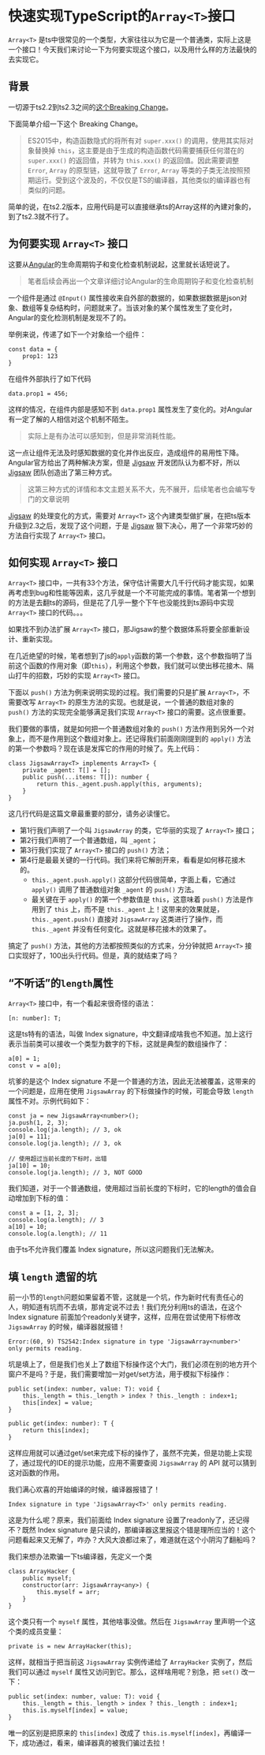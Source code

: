 
# 快速实现TypeScript的`Array<T>`接口
`Array<T>` 是ts中很常见的一个类型，大家往往以为它是一个普通类，实际上这是一个接口！今天我们来讨论一下为何要实现这个接口，以及用什么样的方法最快的去实现它。

## 背景
一切源于ts2.2到ts2.3之间的[这个Breaking Change](https://github.com/Microsoft/TypeScript/wiki/Breaking-Changes#extending-built-ins-like-error-array-and-map-may-no-longer-work)。

下面简单介绍一下这个 Breaking Change。

> ES2015中，构造函数隐式的将所有对 `super.xxx()` 的调用，使用其实际对象替换掉 `this`，这主要是由于生成的构造函数代码需要捕获任何潜在的 `super.xxx()` 的返回值，并转为 `this.xxx()` 的返回值。因此需要调整 `Error`, `Array` 的原型链，这就导致了 `Error`, `Array` 等类的子类无法按照预期运行。受到这个波及的，不仅仅是TS的编译器，其他类似的编译器也有类似的问题。

简单的说，在ts2.2版本，应用代码是可以直接继承ts的Array<T>这样的內建对象的，到了ts2.3就不行了。

## 为何要实现 `Array<T>` 接口

这要从[Angular](https://angular.cn)的生命周期钩子和变化检查机制说起，这里就长话短说了。

> 笔者后续会再出一个文章详细讨论Angular的生命周期钩子和变化检查机制

一个组件是通过 `@Input()` 属性接收来自外部的数据的，如果数据数据是json对象、数组等复杂结构时，问题就来了。当该对象的某个属性发生了变化时，Angular的变化检测机制是发现不了的。

举例来说，传递了如下一个对象给一个组件：

```
const data = {
    prop1: 123
}
```

在组件外部执行了如下代码

```
data.prop1 = 456;
```

这样的情况，在组件内部是感知不到 `data.prop1` 属性发生了变化的。对Angular有一定了解的人相信对这个机制不陌生。

> 实际上是有办法可以感知到，但是非常消耗性能。

这一点让组件无法及时感知数据的变化并作出反应，造成组件的易用性下降。Angular官方给出了两种解决方案，但是 [Jigsaw](https://github.com/rdkmaster/jigsaw) 开发团队认为都不好，所以 [Jigsaw](https://github.com/rdkmaster/jigsaw) 团队创造出了第三种方式。

> 这第三种方式的详情和本文主题关系不大，先不展开，后续笔者也会编写专门的文章说明

[Jigsaw](https://github.com/rdkmaster/jigsaw) 的处理变化的方式，需要对 `Array<T>` 这个內建类型做扩展，在把ts版本升级到2.3之后，发现了这个问题，于是 [Jigsaw](https://github.com/rdkmaster/jigsaw) 狠下决心，用了一个非常巧妙的方法自行实现了 `Array<T>` 接口。

## 如何实现 `Array<T>` 接口

`Array<T>` 接口中，一共有33个方法，保守估计需要大几千行代码才能实现，如果再考虑到bug和性能等因素，这几乎就是一个不可能完成的事情。笔者第一个想到的方法是去翻ts的源码，但是花了几乎一整个下午也没能找到ts源码中实现 `Array<T>` 接口的代码。。。

如果找不到办法扩展 `Array<T>` 接口，那Jigsaw的整个数据体系将要全部重新设计、重新实现。

在几近绝望的时候，笔者想到了js的`apply`函数的第一个参数，这个参数指明了当前这个函数的作用对象（即`this`），利用这个参数，我们就可以使出移花接木、隔山打牛的招数，巧妙的实现 `Array<T>` 接口。

下面以 `push()` 方法为例来说明实现的过程。我们需要的只是扩展 `Array<T>`，不需要改写 `Array<T>` 的原生方法的实现。也就是说，一个普通的数组对象的 `push()` 方法的实现完全能够满足我们实现  `Array<T>` 接口的需要。这点很重要。

我们要做的事情，就是如何把一个普通数组对象的 `push()` 方法作用到另外一个对象上，而不是作用到这个数组对象上。还记得我们前面刚刚提到的 `apply()` 方法的第一个参数吗？现在该是发挥它的作用的时候了。先上代码：

```
class JigsawArray<T> implements Array<T> {
    private _agent: T[] = [];
    public push(...items: T[]): number {
        return this._agent.push.apply(this, arguments);
    }
}
```

这几行代码是这篇文章最重要的部分，请务必读懂它。

- 第1行我们声明了一个叫 `JigsawArray` 的类，它华丽的实现了 `Array<T>` 接口；
- 第2行我们声明了一个普通数组，叫 `_agent`；
- 第3行我们实现了 `Array<T>` 接口的 `push()` 方法；
- 第4行是最最关键的一行代码。我们来将它解剖开来，看看是如何移花接木的。
    - `this._agent.push.apply()` 这部分代码很简单，字面上看，它通过 `apply()` 调用了普通数组对象 `_agent` 的 `push()` 方法。
    - 最关键在于 `apply()` 的第一个参数值是 `this`，这意味着 `push()` 方法是作用到了 `this` 上，而不是 `this._agent` 上！这带来的效果就是，`this._agent.push()` 直接对 `JigsawArray` 这类进行了操作，而 `this._agent` 并没有任何变化。这就是移花接木的效果了。

搞定了 `push()` 方法，其他的方法都按照类似的方式来，分分钟就把 `Array<T>` 接口实现好了，100出头行代码。但是，真的就结束了吗？

## “不听话”的`length`属性

`Array<T>` 接口中，有一个看起来很奇怪的语法：

```
[n: number]: T;
```

这是ts特有的语法，叫做 Index signature，中文翻译成啥我也不知道。加上这行表示当前类可以接收一个类型为数字的下标，这就是典型的数组操作了：

```
a[0] = 1;
const v = a[0];
```

坑爹的是这个 Index signature 不是一个普通的方法，因此无法被覆盖，这带来的一个问题是，应用在使用 `JigsawArray` 的下标做操作的时候，可能会导致 `length` 属性不对。示例代码如下：

```
const ja = new JigsawArray<number>();
ja.push(1, 2, 3);
console.log(ja.length); // 3, ok
ja[0] = 111;
console.log(ja.length); // 3, ok

// 使用超过当前长度的下标时，出错
ja[10] = 10;
console.log(ja.length); // 3, NOT GOOD
```

我们知道，对于一个普通数组，使用超过当前长度的下标时，它的length的值会自动增加到下标的值：

```
const a = [1, 2, 3];
console.log(a.length); // 3
a[10] = 10;
console.log(a.length); // 11
```

由于ts不允许我们覆盖 Index signature，所以这问题我们无法解决。


## 填 `length` 遗留的坑

前一小节的`length`问题如果留着不管，这就是一个坑，作为新时代有责任心的人，明知道有坑而不去填，那肯定说不过去！我们充分利用ts的语法，在这个 Index signature 前面加个readonly关键字，这样，应用在尝试使用下标修改 `JigsawArray` 的时候，编译器就报错！

```
Error:(60, 9) TS2542:Index signature in type 'JigsawArray<number>' only permits reading.
```

坑是填上了，但是我们也关上了数组下标操作这个大门，我们必须在别的地方开个窗户不是吗？于是，我们需要增加一对get/set方法，用于模拟下标操作：

```
public set(index: number, value: T): void {
    this._length = this._length > index ? this._length : index+1;
    this[index] = value;
}

public get(index: number): T {
    return this[index];
}
```

这样应用就可以通过get/set来完成下标的操作了，虽然不完美，但是功能上实现了，通过现代的IDE的提示功能，应用不需要查阅 `JigsawArray` 的 API 就可以猜到这对函数的作用。

我们满心欢喜的开始编译的时候，编译器报错了！

```
Index signature in type 'JigsawArray<T>' only permits reading.
```

这是为什么呢？原来，我们前面给 Index signature 设置了readonly了，还记得不？既然 Index signature 是只读的，那编译器这里报这个错是理所应当的！这个问题看起来又无解了，咋办？大风大浪都过来了，难道就在这个小阴沟了翻船吗？

我们来想办法欺骗一下ts编译器，先定义一个类

```
class ArrayHacker {
    public myself;
    constructor(arr: JigsawArray<any>) {
        this.myself = arr;
    }
}

```

这个类只有一个 `myself` 属性，其他啥事没做。然后在 `JigsawArray` 里声明一个这个类的成员变量：

```
private is = new ArrayHacker(this);
```

这样，就相当于把当前这 `JigsawArray` 实例传递给了 `ArrayHacker` 实例了，然后我们可以通过 `myself` 属性又访问到它。那么，这样啥用呢？别急，把 `set()` 改一下：

```
public set(index: number, value: T): void {
    this._length = this._length > index ? this._length : index+1;
    this.is.myself[index] = value;
}
```

唯一的区别是把原来的 `this[index]` 改成了 `this.is.myself[index]`，再编译一下，成功通过，看来，编译器真的被我们骗过去拉！